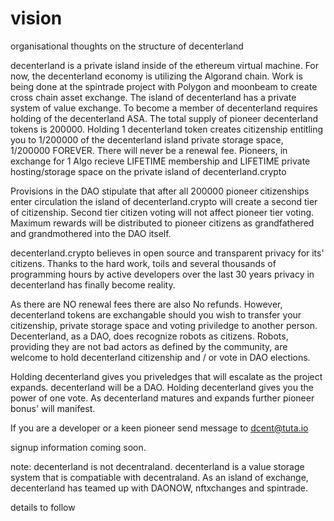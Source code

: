 # vision
organisational thoughts on the structure of decenterland

decenterland is a private island inside of the ethereum virtual machine. For now, the decenterland economy is utilizing the Algorand chain. Work is being done at the spintrade project with Polygon and moonbeam to create cross chain asset exchange. The island of decenterland has a private system of value exchange. To become a member of decenterland requires holding of the decenterland ASA. The total supply of pioneer decenterland tokens is 200000. Holding 1 decenterland token creates citizenship entitling you to 1/200000 of the decenterland island private storage space, 1/200000 FOREVER. There will never be a renewal fee. Pioneers, in exchange for 1 Algo recieve LIFETIME membership and LIFETIME private hosting/storage space on the private island of decenterland.crypto

Provisions in the DAO stipulate that after all 200000 pioneer citizenships enter circulation the island of decenterland.crypto will create a second tier of citizenship. Second tier citizen voting will not affect pioneer tier voting. Maximum rewards will be distributed to pioneer citizens as grandfathered and grandmothered into the DAO itself.

decenterland.crypto believes in open source and transparent privacy for its' citizens. Thanks to the hard work, toils and several thousands of programming hours by active developers over the last 30 years privacy in decenterland has finally become reality.

As there are NO renewal fees there are also No refunds. However, decenterland tokens are exchangable should you wish to transfer your citizenship, private storage space and voting priviledge to another person. Decenterland, as a DAO, does recognize robots as citizens. Robots, providing they are not bad actors as defined by the community, are welcome to hold decenterland citizenship and / or vote in DAO elections.

Holding decenterland gives you priveledges that will escalate as the project expands. decenterland will be a DAO. Holding decenterland gives you the power of one vote. As decenterland matures and expands further pioneer bonus' will manifest.

If you are a developer or a keen pioneer send message to dcent@tuta.io

signup information coming soon.


note: decenterland is not decentraland. decenterland is a value storage system that is compatiable with decentraland. As an island of exchange, decenterland has teamed up with DAONOW, nftxchanges and spintrade.

details to follow

